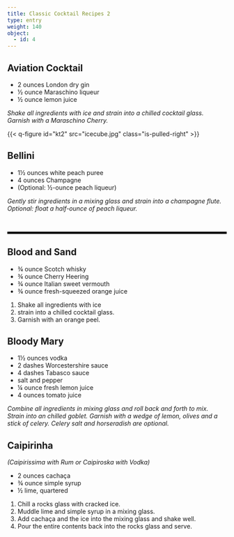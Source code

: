 ```yaml
---
title: Classic Cocktail Recipes 2
type: entry
weight: 140
object:
  - id: 4
---
```




## Aviation Cocktail ##

- 2 ounces London dry gin
- ½ ounce Maraschino liqueur
- ½ ounce lemon juice

*Shake all ingredients with ice and strain into a chilled cocktail glass. Garnish with a Maraschino Cherry.*

{{< q-figure id="kt2"  src="icecube.jpg" class="is-pulled-right"  >}}


## Bellini ##

- 1½ ounces white peach puree
- 4 ounces Champagne
- (Optional: ½-ounce peach liqueur)

*Gently stir ingredients in a mixing glass and strain into a champagne flute. Optional: float a half-ounce of peach liqueur.*

 <hr style="border: 2px solid black;" />

## Blood and Sand ##

- ¾ ounce Scotch whisky
-  ¾ ounce Cherry Heering
- ¾ ounce Italian sweet vermouth
- ¾ ounce fresh-squeezed orange juice


1. Shake all ingredients with ice
2. strain into a chilled cocktail glass.
3. Garnish with an orange peel.


## Bloody Mary ##

- 1½ ounces vodka
- 2 dashes Worcestershire sauce
- 4 dashes Tabasco sauce
- salt and pepper
- ¼ ounce fresh lemon juice
- 4 ounces tomato juice

*Combine all ingredients in mixing glass and roll back and forth to mix. Strain into an chilled goblet. Garnish with a wedge of lemon, olives and a stick of celery. Celery salt and horseradish are optional.*


## Caipirinha ##
*(Caipirissima with Rum or Caipiroska with Vodka)*

- 2 ounces cachaça
- ¾ ounce simple syrup
- ½ lime, quartered

1. Chill a rocks glass with cracked ice.
2. Muddle lime and simple syrup in a mixing glass.
3. Add cachaça and the ice into the mixing glass and shake well.
5. Pour the entire contents back into the rocks glass and serve.
